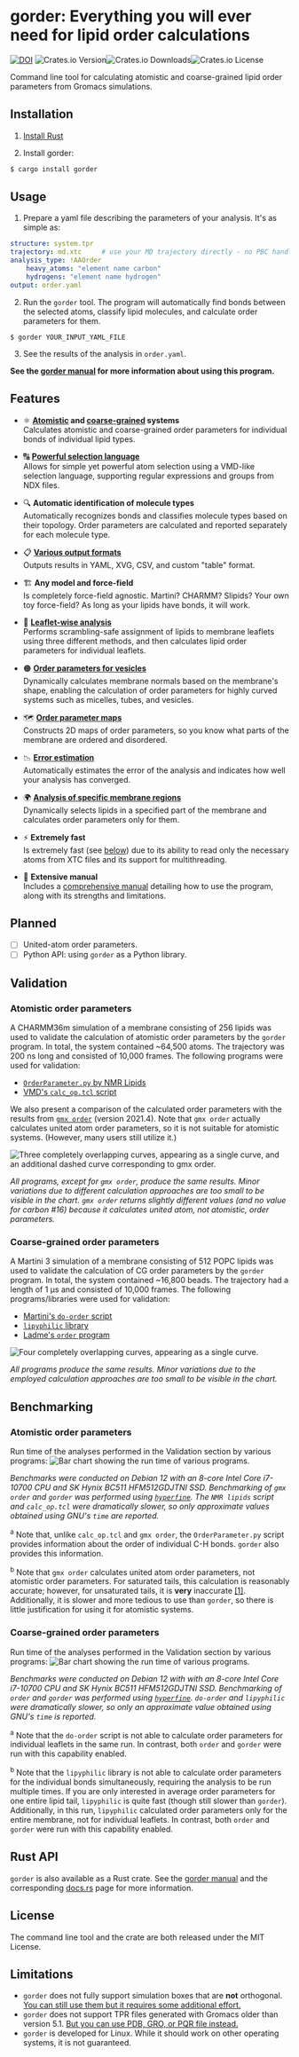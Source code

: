 # gorder: Everything you will ever need for lipid order calculations
[![DOI](https://zenodo.org/badge/848864524.svg)](https://doi.org/10.5281/zenodo.14391305) ![Crates.io Version](https://img.shields.io/crates/v/gorder)![Crates.io Downloads](https://img.shields.io/crates/d/gorder)![Crates.io License](https://img.shields.io/crates/l/gorder)

Command line tool for calculating atomistic and coarse-grained lipid order parameters from Gromacs simulations.

## Installation

1. [Install Rust](https://www.rust-lang.org/tools/install)

2. Install gorder:
```bash
$ cargo install gorder
```

## Usage

1) Prepare a yaml file describing the parameters of your analysis. It's as simple as:

```yaml
structure: system.tpr
trajectory: md.xtc     # use your MD trajectory directly - no PBC handling or molecule fixing needed
analysis_type: !AAOrder
    heavy_atoms: "element name carbon"
    hydrogens: "element name hydrogen"
output: order.yaml
```

2) Run the `gorder` tool. The program will automatically find bonds between the selected atoms, classify lipid molecules, and calculate order parameters for them.

```
$ gorder YOUR_INPUT_YAML_FILE
```

3) See the results of the analysis in `order.yaml`.

**See the [gorder manual](https://ladme.github.io/gorder-manual/) for more information about using this program.**

## Features
- ⚛️ **[Atomistic](https://ladme.github.io/gorder-manual/aaorder_basics.html) and [coarse-grained](https://ladme.github.io/gorder-manual/cgorder_basics.html) systems**   
Calculates atomistic and coarse-grained order parameters for individual bonds of individual lipid types.

- 🔠 [**Powerful selection language**](https://ladme.github.io/gsl-guide/)  
Allows for simple yet powerful atom selection using a VMD-like selection language, supporting regular expressions and groups from NDX files.

- 🔍 **Automatic identification of molecule types**  
Automatically recognizes bonds and classifies molecule types based on their topology. Order parameters are calculated and reported separately for each molecule type.

- 📋 [**Various output formats**](https://ladme.github.io/gorder-manual/output.html)  
Outputs results in YAML, XVG, CSV, and custom "table" format.

- 🏗️ **Any model and force-field**  
Is completely force-field agnostic. Martini? CHARMM? Slipids? Your own toy force-field? As long as your lipids have bonds, it will work.

- 🍃 [**Leaflet-wise analysis**](https://ladme.github.io/gorder-manual/leaflets.html)  
Performs scrambling-safe assignment of lipids to membrane leaflets using three different methods, and then calculates lipid order parameters for individual leaflets.

- 🟠 [**Order parameters for vesicles**](https://ladme.github.io/gorder-manual/membrane_normal.html)  
Dynamically calculates membrane normals based on the membrane's shape, enabling the calculation of order parameters for highly curved systems such as micelles, tubes, and vesicles.

- 🗺️ [**Order parameter maps**](https://ladme.github.io/gorder-manual/ordermaps.html)  
Constructs 2D maps of order parameters, so you know what parts of the membrane are ordered and disordered.

- 📉 [**Error estimation**](https://ladme.github.io/gorder-manual/errors.html)  
Automatically estimates the error of the analysis and indicates how well your analysis has converged.

- 🌍 [**Analysis of specific membrane regions**](https://ladme.github.io/gorder-manual/geometry.html)  
Dynamically selects lipids in a specified part of the membrane and calculates order parameters only for them.

- ⚡ **Extremely fast**  
Is extremely fast (see [below](#benchmarking)) due to its ability to read only the necessary atoms from XTC files and its support for multithreading.

- 📖 **Extensive manual**  
Includes a [comprehensive manual](https://ladme.github.io/gorder-manual/introduction.html) detailing how to use the program, along with its strengths and limitations.

## Planned
- [ ] United-atom order parameters.
- [ ] Python API: using `gorder` as a Python library.

## Validation

### Atomistic order parameters
A CHARMM36m simulation of a membrane consisting of 256 lipids was used to validate the calculation of atomistic order parameters by the `gorder` program. In total, the system contained ~64,500 atoms. The trajectory was 200 ns long and consisted of 10,000 frames. The following programs were used for validation:
- [`OrderParameter.py` by NMR Lipids](https://github.com/NMRLipids/Databank/blob/6a91be2270e89ec7bb9c75006c2f2a2507c24a01/Scripts/BuildDatabank/OrderParameter.py)
- [VMD's `calc_op.tcl` script](https://www.ks.uiuc.edu/Research/vmd/mailing_list/vmd-l/att-14731/calc_op.tcl)

We also present a comparison of the calculated order parameters with the results from [`gmx order`](https://manual.gromacs.org/2021.4/onlinehelp/gmx-order.html) (version 2021.4). Note that `gmx order` actually calculates united atom order parameters, so it is not suitable for atomistic systems. (However, many users still utilize it.)

![Three completely overlapping curves, appearing as a single curve, and an additional dashed curve corresponding to `gmx order`.](validation/aaorder_validation.png)

*All programs, except for `gmx order`, produce the same results. Minor variations due to different calculation approaches are too small to be visible in the chart. `gmx order` returns slightly different values (and no value for carbon #16) because it calculates united atom, not atomistic, order parameters.*

### Coarse-grained order parameters
A Martini 3 simulation of a membrane consisting of 512 POPC lipids was used to validate the calculation of CG order parameters by the `gorder` program. In total, the system contained ~16,800 beads. The trajectory had a length of 1 μs and consisted of 10,000 frames. The following programs/libraries were used for validation:
- [Martini's `do-order` script](https://cgmartini.nl/docs/downloads/tools/other-tools.html#do-order)
- [`lipyphilic` library](https://lipyphilic.readthedocs.io/en/stable/index.html)
- [Ladme's `order` program](https://doi.org/10.5281/zenodo.8369479)

![Four completely overlapping curves, appearing as a single curve.](validation/cgorder_validation.png)

*All programs produce the same results. Minor variations due to the employed calculation approaches are too small to be visible in the chart.*

## Benchmarking
### Atomistic order parameters
Run time of the analyses performed in the Validation section by various programs:
![Bar chart showing the run time of various programs.](validation/aaorder_benchmark.png)

*Benchmarks were conducted on Debian 12 with an 8-core Intel Core i7-10700 CPU and SK Hynix BC511 HFM512GDJTNI SSD. Benchmarking of `gmx order` and `gorder` was performed using [`hyperfine`](https://github.com/sharkdp/hyperfine). The `NMR lipids` script and `calc_op.tcl` were dramatically slower, so only approximate values obtained using GNU's `time` are reported.*

<sup>a</sup> Note that, unlike `calc_op.tcl` and `gmx order`, the `OrderParameter.py` script provides information about the order of individual C-H bonds. `gorder` also provides this information.

<sup>b</sup> Note that `gmx order` calculates united atom order parameters, not atomistic order parameters. For saturated tails, this calculation is reasonably accurate; however, for unsaturated tails, it is **very** inaccurate [[1]](https://doi.org/10.1021/acs.jctc.7b00643). Additionally, it is slower and more tedious to use than `gorder`, so there is little justification for using it for atomistic systems.

### Coarse-grained order parameters
Run time of the analyses performed in the Validation section by various programs:
![Bar chart showing the run time of various programs.](validation/cgorder_benchmark.png)

*Benchmarks were conducted on Debian 12 with with an 8-core Intel Core i7-10700 CPU and SK Hynix BC511 HFM512GDJTNI SSD. Benchmarking of `order` and `gorder` was performed using [`hyperfine`](https://github.com/sharkdp/hyperfine). `do-order` and `lipyphilic` were dramatically slower, so only an approximate value obtained using GNU's `time` is reported.*

<sup>a</sup> Note that the `do-order` script is not able to calculate order parameters for individual leaflets in the same run. In contrast, both `order` and `gorder` were run with this capability enabled.

<sup>b</sup> Note that the `lipyphilic` library is not able to calculate order parameters for the individual bonds simultaneously, requiring the analysis to be run multiple times. If you are only interested in average order parameters for one entire lipid tail, `lipyphilic` is quite fast (though still slower than `gorder`). Additionally, in this run, `lipyphilic` calculated order parameters only for the entire membrane, not for individual leaflets. In contrast, both `order` and `gorder` were run with this capability enabled.

## Rust API
`gorder` is also available as a Rust crate. See the [gorder manual](https://ladme.github.io/gorder-manual/) and the corresponding [docs.rs](https://docs.rs/gorder/latest/gorder) page for more information.

## License
The command line tool and the crate are both released under the MIT License.

## Limitations
- `gorder` does not fully support simulation boxes that are **not** orthogonal. [You can still use them but it requires some additional effort.](https://ladme.github.io/gorder-manual/no_pbc.html)
- `gorder` does not support TPR files generated with Gromacs older than version 5.1. [But you can use PDB, GRO, or PQR file instead.](https://ladme.github.io/gorder-manual/other_input.html)
- `gorder` is developed for Linux. While it should work on other operating systems, it is not guaranteed.